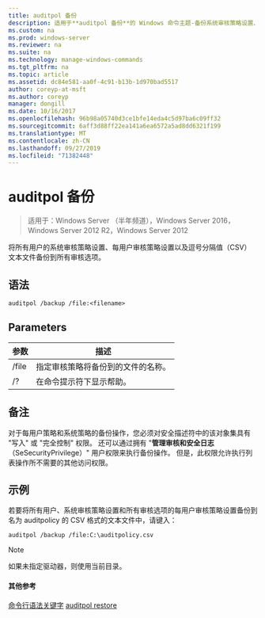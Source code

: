 ```yaml
---
title: auditpol 备份
description: 适用于**auditpol 备份**的 Windows 命令主题-备份系统审核策略设置、所有用户的按用户审核策略设置，以及所有审核选项到逗号分隔值（CSV）文本文件。
ms.custom: na
ms.prod: windows-server
ms.reviewer: na
ms.suite: na
ms.technology: manage-windows-commands
ms.tgt_pltfrm: na
ms.topic: article
ms.assetid: dc84e581-aa0f-4c91-b13b-1d970bad5517
author: coreyp-at-msft
ms.author: coreyp
manager: dongill
ms.date: 10/16/2017
ms.openlocfilehash: 96b98a05740d3ce1bfe14eda4c5d97ba6c09ff32
ms.sourcegitcommit: 6aff3d88ff22ea141a6ea6572a5ad8dd6321f199
ms.translationtype: MT
ms.contentlocale: zh-CN
ms.lasthandoff: 09/27/2019
ms.locfileid: "71382448"
---
```

# <a name="auditpol-backup"></a>auditpol 备份

>适用于：Windows Server （半年频道），Windows Server 2016，Windows Server 2012 R2，Windows Server 2012

将所有用户的系统审核策略设置、每用户审核策略设置以及逗号分隔值（CSV）文本文件备份到所有审核选项。

## <a name="syntax"></a>语法
```
auditpol /backup /file:<filename>
```
## <a name="parameters"></a>Parameters

| 参数 |                                 描述                                 |
|-----------|-----------------------------------------------------------------------------|
|   /file   | 指定审核策略将备份到的文件的名称。 |
|    /?     |                    在命令提示符下显示帮助。                     |

## <a name="remarks"></a>备注
对于每用户策略和系统策略的备份操作，您必须对安全描述符中的该对象集具有 "写入" 或 "完全控制" 权限。 还可以通过拥有 "**管理审核和安全日志**（SeSecurityPrivilege）" 用户权限来执行备份操作。 但是，此权限允许执行列表操作所不需要的其他访问权限。
## <a name="BKMK_examples"></a>示例
若要将所有用户、系统审核策略设置和所有审核选项的每用户审核策略设置备份到名为 auditpolicy 的 CSV 格式的文本文件中，请键入：
```
auditpol /backup /file:C:\auditpolicy.csv 
```
> [!NOTE]
> 如果未指定驱动器，则使用当前目录。
> #### <a name="additional-references"></a>其他参考
> [命令行语法关键字](command-line-syntax-key.md)
> [auditpol restore](auditpol-restore.md)

